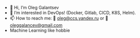 - 👋 Hi, I’m Oleg Galantsev
- 👀 I’m interested in DevOps! (Docker, Gitlab, CICD, K8S, Helm).
- 📫 How to reach me: 📧 oleg@ccs.yandex.ru or 📧 oleggalancev@gmail.com
- Machine Learning like hobbie

